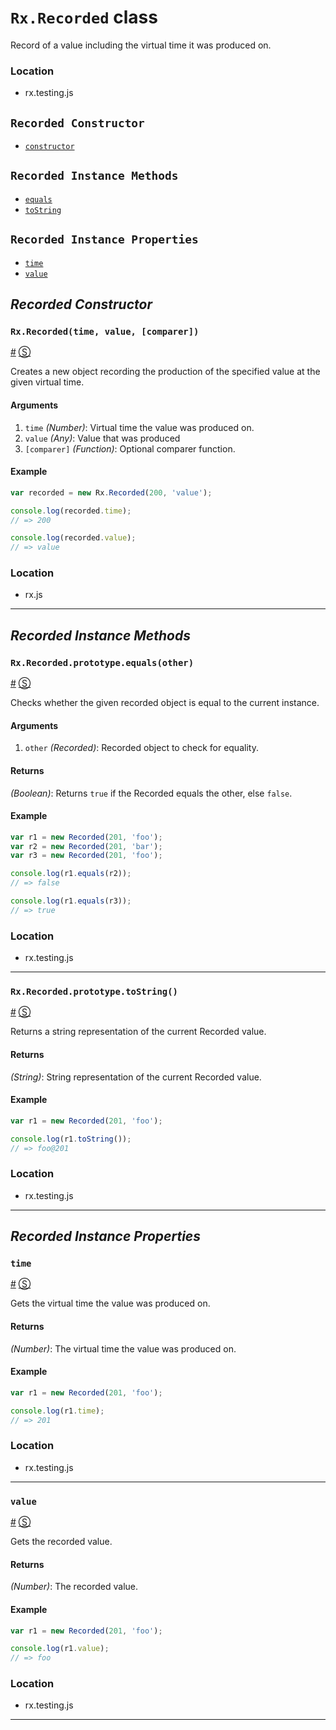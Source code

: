 # `Rx.Recorded` class #

Record of a value including the virtual time it was produced on.

### Location

- rx.testing.js

## `Recorded Constructor` ##
- [`constructor`](#rxrecordedtime-value-comparer)

## `Recorded Instance Methods` ##
- [`equals`](#rxrecordedprototypeequalsother)
- [`toString`](#rxrecordedprototypetostring)

## `Recorded Instance Properties` ##
- [`time`](#time)
- [`value`](#value)

## _Recorded Constructor_ ##

### <a id="rxrecordedtime-value-comparer"></a>`Rx.Recorded(time, value, [comparer])`
<a href="#rxrecordedtime-value-comparer">#</a> [&#x24C8;](https://github.com/Reactive-Extensions/RxJS/blob/master/src/core/testing/recorded.js#L9-L13 "View in source")

Creates a new object recording the production of the specified value at the given virtual time.

#### Arguments
1. `time` *(Number)*: Virtual time the value was produced on.
2. `value` *(Any)*: Value that was produced
3. `[comparer]` *(Function)*: Optional comparer function.

#### Example
```js
var recorded = new Rx.Recorded(200, 'value');

console.log(recorded.time);
// => 200

console.log(recorded.value);
// => value
```

### Location

- rx.js

* * *

## _Recorded Instance Methods_ ##

### <a id="rxrecordedprototypeequalsother"></a>`Rx.Recorded.prototype.equals(other)`
<a href="#rxrecordedprototypeequalsother">#</a> [&#x24C8;](https://github.com/Reactive-Extensions/RxJS/blob/master/src/core/testing/recorded.js#L21-L23 "View in source")

Checks whether the given recorded object is equal to the current instance.

#### Arguments
1. `other` *(Recorded)*: Recorded object to check for equality.

#### Returns
*(Boolean)*: Returns `true` if the Recorded equals the other, else `false`.

#### Example

```js
var r1 = new Recorded(201, 'foo');
var r2 = new Recorded(201, 'bar');
var r3 = new Recorded(201, 'foo');

console.log(r1.equals(r2));
// => false

console.log(r1.equals(r3));
// => true
```

### Location

- rx.testing.js

* * *

### <a id="rxrecordedprototypetostring"></a>`Rx.Recorded.prototype.toString()`
<a href="#rxrecordedprototypeequalsother">#</a> [&#x24C8;](https://github.com/Reactive-Extensions/RxJS/blob/master/src/core/testing/recorded.js#L30-L32 "View in source")

Returns a string representation of the current Recorded value.

#### Returns
*(String)*: String representation of the current Recorded value.

#### Example

```js
var r1 = new Recorded(201, 'foo');

console.log(r1.toString());
// => foo@201
```

### Location

- rx.testing.js

* * *

## _Recorded Instance Properties_ ##

### <a id="time"></a>`time`
<a href="#time">#</a> [&#x24C8;](https://github.com/Reactive-Extensions/RxJS/blob/master/src/core/testing/recorded.js#L10 "View in source")

Gets the virtual time the value was produced on.

#### Returns
*(Number)*: The virtual time the value was produced on.

#### Example

```js
var r1 = new Recorded(201, 'foo');

console.log(r1.time);
// => 201
```

### Location

- rx.testing.js

* * *

### <a id="value"></a>`value`
<a href="#value">#</a> [&#x24C8;](https://github.com/Reactive-Extensions/RxJS/blob/master/src/core/testing/recorded.js#L11 "View in source")

Gets the recorded value.

#### Returns
*(Number)*: The recorded value.

#### Example

```js
var r1 = new Recorded(201, 'foo');

console.log(r1.value);
// => foo
```

### Location

- rx.testing.js

* * *
